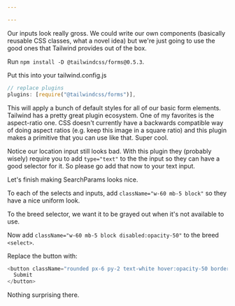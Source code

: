 ```yaml
---

---
```


Our inputs look really gross. We could write our own components (basically reusable CSS classes, what a novel idea) but we're just going to use the good ones that Tailwind provides out of the box.

Run `npm install -D @tailwindcss/forms@0.5.3`.

Put this into your tailwind.config.js

```javascript
// replace plugins
plugins: [require("@tailwindcss/forms")],
```

This will apply a bunch of default styles for all of our basic form elements. Tailwind has a pretty great plugin ecosystem. One of my favorites is the aspect-ratio one. CSS doesn't currently have a backwards compatible way of doing aspect ratios (e.g. keep this image in a square ratio) and this plugin makes a primitive that you can use like that. Super cool.

Notice our location input still looks bad. With this plugin they (probably wisely) require you to add `type="text"` to the the input so they can have a good selector for it. So please go add that now to your text input.

Let's finish making SearchParams looks nice.

To each of the selects and inputs, add `className="w-60 mb-5 block"` so they have a nice uniform look.

To the breed selector, we want it to be grayed out when it's not available to use.

Now add `className="w-60 mb-5 block disabled:opacity-50"` to the breed `<select>`.

Replace the button with:

```javascript
<button className="rounded px-6 py-2 text-white hover:opacity-50 border-none bg-orange-500">
  Submit
</button>
```

Nothing surprising there.
